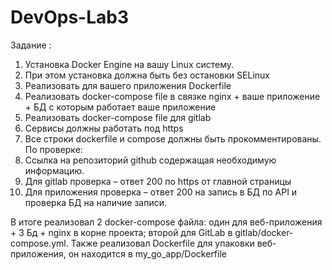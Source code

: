 # DevOps-Lab3

Задание :
1.  Установка Docker Engine на вашу Linux систему.
2.  При этом установка должна быть без остановки SELinux
3.  Реализовать для вашего приложения Dockerfile
4.  Реализовать docker-compose file в связке nginx + ваше приложение + БД c которым работает ваше приложение
5.  Реализовать docker-compose file для gitlab
6.  Сервисы должны работать под https
7.  Все строки dockerfile и compose должны быть прокомментированы.
По проверке:
1.  Ссылка на репозиторий github содержащая необходимую информацию.
2.  Для gitlab проверка – ответ 200 по https от главной страницы
3.  Для приложения проверка – ответ 200 на запись в БД по API и проверка БД на наличие записи.


В итоге реализовал 2 docker-compose файла: один для веб-приложения + 3 Бд + nginx в корне проекта; второй для GitLab в gitlab/docker-compose.yml.
Также реализовал Dockerfile для упаковки веб-приложения, он находится в my_go_app/Dockerfile

